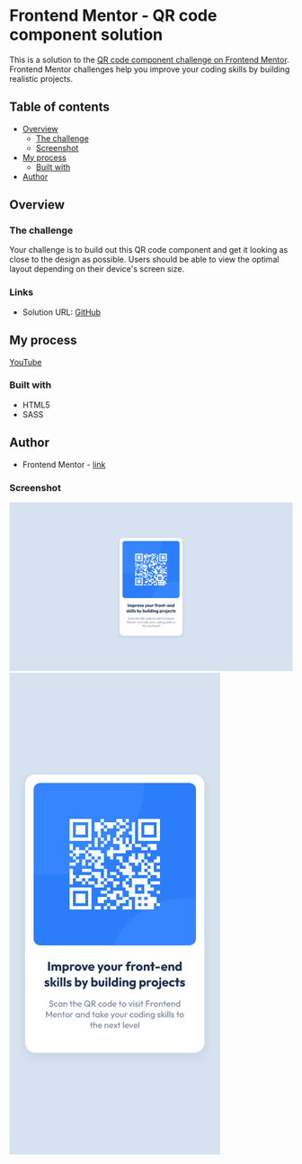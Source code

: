 # Frontend Mentor - QR code component solution

This is a solution to the [QR code component challenge on Frontend Mentor](https://www.frontendmentor.io/challenges/qr-code-component-iux_sIO_H). Frontend Mentor challenges help you improve your coding skills by building realistic projects. 

## Table of contents

- [Overview](#overview)
  - [The challenge](#the-challenge)
  - [Screenshot](#screenshot)
- [My process](#my-process)
  - [Built with](#built-with)
- [Author](#author)

## Overview

### The challenge

Your challenge is to build out this QR code component and get it looking as close to the design as possible. Users should be able to view the optimal layout depending on their device's screen size.

### Links

- Solution URL: [GitHub](https://github.com/sergii-moroz/QR-Code-Component)

## My process

[YouTube](https://youtu.be/bCeYWVR_eS4)

### Built with

- HTML5
- SASS

## Author

- Frontend Mentor - [link](https://www.frontendmentor.io/profile/sergii-moroz)

### Screenshot

![desktop](./desktop.png)
![mobile](./mobile.png)
